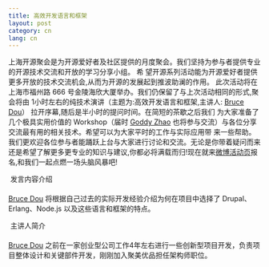 ```yaml
---
title: 高效开发语言和框架
layout: post
category: cn
lang: cn
---
```

上海开源聚会是为开源爱好者及社区提供的月度聚会。我们坚持为参与者提供专业的开源技术交流和开放的学习分享小组。 希 望开源系列活动能为开源爱好者提供更多开放的技术交流机会,从而为开源的发展起到推波助澜的作用。
此次活动将在上海市福州路 666 号金陵海欣大厦举办。我们仍保留了与上次活动相同的形式,聚会将由 1小时左右的纯技术演讲（主题为:高效开发语言和框架,主讲人: [Bruce Dou](http://weibo.com/518012961)） 拉开序幕,随后是半小时的提问时间。在简短的茶歇之后我们 为大家准备了几个极具实用价值的 Workshop（届时 [Goddy Zhao](http://weibo.com/goddyzhao) 也将参与交流）与各位分享交流最有用的相关技术。希望可以为大家平时的工作与实际应用带 来一些帮助。
我们更欢迎各位参与者能踊跃上台与大家进行讨论和交流。无论是你带着疑问而来还是希望了解更多更专业的知识与建议,你都必将满载而归!现在就来[微博活动页](http://event.weibo.com/932296)报名,和我们一起点燃一场头脑风暴吧!

&#149; 发言内容介绍

[Bruce Dou](http://weibo.com/518012961) 将根据自己过去的实际开发经验介绍为何在项目中选择了 Drupal、Erlang、Node.js 以及这些语言和框架的特点。

&#149; 主讲人简介

[Bruce Dou](http://weibo.com/518012961) 之前在一家创业型公司工作4年左右进行一些创新型项目开发，负责项目整体设计和关键部件开发，刚刚加入聚美优品担任架构师职位。
